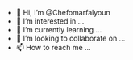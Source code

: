- 👋 Hi, I’m @Chefomarfalyoun
- 👀 I’m interested in ...
- 🌱 I’m currently learning ...
- 💞️ I’m looking to collaborate on ...
- 📫 How to reach me ...

<!---
Chefomarfalyoun/Chefomarfalyoun is a ✨ special ✨ repository because its `README.md` (this file) appears on your GitHub profile.
You can click the Preview link to take a look at your changes.
--->
